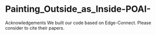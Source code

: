 # Painting_Outside_as_Inside-POAI-



Acknowledgements
We built our code based on Edge-Connect. Please consider to cite their papers.
